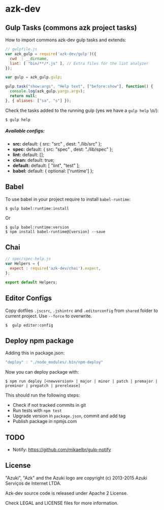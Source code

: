 # azk-dev

## Gulp Tasks (commons azk project tasks)

How to import commons azk-dev gulp tasks and extends:

```js
// gulpfile.js
var azk_gulp = require('azk-dev/gulp')({
  cwd  : __dirname,
  lint: [ "bin/**/*.js" ], // Extra files for the lint analyzer
});

var gulp = azk_gulp.gulp;

gulp.task("show:args", "Help text", ["before:show"], function() {
  console.log(azk_gulp.yargs.argv);
  return null;
}, { aliases: ["sa", "s"] });
```

Check the tasks added to the running gulp (yes we have a `gulp help` \o/):

```shel
$ gulp help
```

##### Available configs:

- **src:**     default: { src: "src"  , dest: "./lib/src" };
- **spec:**    default: { src: "spec" , dest: "./lib/spec" };
- **lint:**    default: [];
- **clean:**   default: true;
- **default:** default: [ "lint", "test" ];
- **babel:**   default: { optional: ['runtime'] };

## Babel

To use babel in your project require to install `babel-runtime`:

```shell
$ gulp babel:runtime:install
```

Or

```shell
$ gulp babel:runtime:version
$ npm install babel-runtime@[version] --save
```

## Chai

```js
// spec/spec-help.js
var Helpers = {
  expect : require('azk-dev/chai').expect,
};

export default Helpers;
```

## Editor Configs

Copy dotfiles `.jscsrc`, `.jshintrc` and `.editorconfig` from `shared` folder to current project. Use `--force` to overwrite.

```shell
$  gulp editor:config
```

## Deploy npm package

Adding this in package.json:

```js
"deploy" : "./node_modules/.bin/npm-deploy"
```

Now you can deploy package with:

```shell
$ npm run deploy [<newversion> | major | minor | patch | premajor | preminor | prepatch | prerelease]
```

This should run the following steps:

  - Check if not tracked commits in git
  - Run tests with `npm test`
  - Upgrade version in `package.json`, commit and add tag
  - Publish package in npmjs.com

## TODO

- Notify: https://github.com/mikaelbr/gulp-notify

## License

"Azuki", "Azk" and the Azuki logo are copyright (c) 2013-2015 Azuki Serviços de Internet LTDA.

Azk-dev source code is released under Apache 2 License.

Check LEGAL and LICENSE files for more information.
